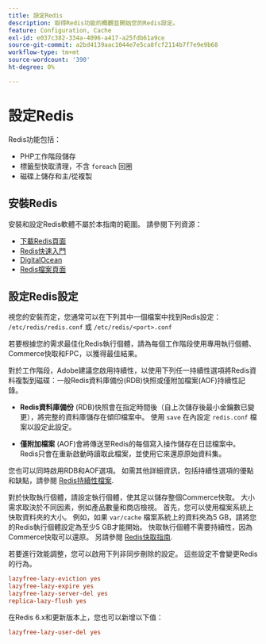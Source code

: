 ```yaml
---
title: 設定Redis
description: 取得Redis功能的概觀並開始您的Redis設定。
feature: Configuration, Cache
exl-id: e037c382-334a-4096-a417-a25fdb61a9ce
source-git-commit: a2bd4139aac1044e7e5ca8fcf2114b7f7e9e9b68
workflow-type: tm+mt
source-wordcount: '390'
ht-degree: 0%

---
```


# 設定Redis

Redis功能包括：

- PHP工作階段儲存
- 標籤型快取清理，不含 `foreach` 回圈
- 磁碟上儲存和主/從複製

## 安裝Redis

安裝和設定Redis軟體不屬於本指南的範圍。 請參閱下列資源：

- [下載Redis頁面](https://redis.io/download)
- [Redis快速入門](https://redis.io/docs/getting-started/)
- [DigitalOcean](https://www.digitalocean.com/community/tutorials/how-to-install-and-use-redis)
- [Redis檔案頁面](https://redis.io/docs)

## 設定Redis設定

視您的安裝而定，您通常可以在下列其中一個檔案中找到Redis設定： `/etc/redis/redis.conf` 或 `/etc/redis/<port>.conf`

若要根據您的需求最佳化Redis執行個體，請為每個工作階段使用專用執行個體、Commerce快取和FPC，以獲得最佳結果。

對於工作階段，Adobe建議您啟用持續性，以使用下列任一持續性選項將Redis資料複製到磁碟：一般Redis資料庫備份(RDB)快照或僅附加檔案(AOF)持續性記錄。

- **Redis資料庫備份** (RDB)快照會在指定時間後（自上次儲存後最小金鑰數已變更），將完整的資料庫儲存在傾印檔案中。 使用 `save` 在內設定 `redis.conf` 檔案以設定此設定。

- **僅附加檔案** (AOF)會將傳送至Redis的每個寫入操作儲存在日誌檔案中。 Redis只會在重新啟動時讀取此檔案，並使用它來還原原始資料集。

您也可以同時啟用RDB和AOF選項。 如需其他詳細資訊，包括持續性選項的優點和缺點，請參閱 [Redis持續性檔案](https://redis.io/topics/persistence).

對於快取執行個體，請設定執行個體，使其足以儲存整個Commerce快取。 大小需求取決於不同因素，例如產品數量和商店檢視。 首先，您可以使用檔案系統上快取資料夾的大小。 例如，如果 `var/cache` 檔案系統上的資料夾為5 GB，請將您的Redis執行個體設定為至少5 GB才能開始。 快取執行個體不需要持續性，因為Commerce快取可以還原。 另請參閱 [Redis快取指南](https://redis.io/docs/manual/eviction/).

若要進行效能調整，您可以啟用下列非同步刪除的設定。 這些設定不會變更Redis的行為。

```ini
lazyfree-lazy-eviction yes
lazyfree-lazy-expire yes
lazyfree-lazy-server-del yes
replica-lazy-flush yes
```

在Redis 6.x和更新版本上，您也可以新增以下值：

```ini
lazyfree-lazy-user-del yes
```
